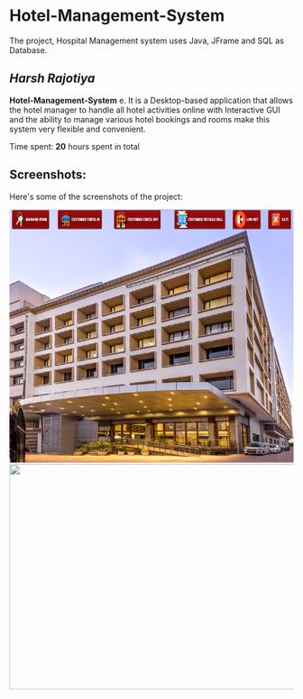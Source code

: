 # Hotel-Management-System
The project, Hospital Management system uses Java, JFrame and SQL as Database.

## *Harsh Rajotiya*

**Hotel-Management-System** e. It is a Desktop-based application that allows the hotel manager to handle all hotel activities online with Interactive GUI and the ability to manage various hotel bookings and rooms make this system very flexible and convenient.


Time spent: **20** hours spent in total

## Screenshots:

Here's some of the screenshots of the project:

<img src='https://github.com/harsh-rajotiya/Hotel-Management-System/blob/main/home.png' width="800" height="450"/>
<img src='' width="750" height="400"/>
